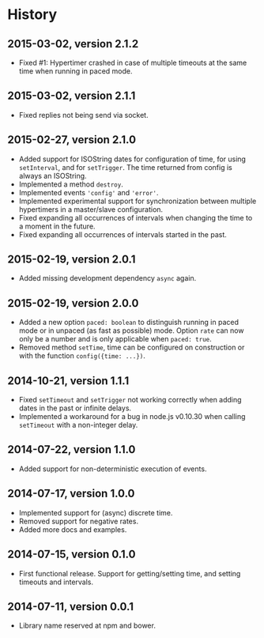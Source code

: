 # History


## 2015-03-02, version 2.1.2

- Fixed #1: Hypertimer crashed in case of multiple timeouts at the same time
  when running in paced mode.


## 2015-03-02, version 2.1.1

- Fixed replies not being send via socket.


## 2015-02-27, version 2.1.0

- Added support for ISOString dates for configuration of time, for using
  `setInterval`, and for `setTrigger`. The time returned from config is always
  an ISOString.
- Implemented a method `destroy`.
- Implemented events `'config'` and `'error'`.
- Implemented experimental support for synchronization between multiple
  hypertimers in a master/slave configuration.
- Fixed expanding all occurrences of intervals when changing the time
  to a moment in the future.
- Fixed expanding all occurrences of intervals started in the past.


## 2015-02-19, version 2.0.1

- Added missing development dependency `async` again.


## 2015-02-19, version 2.0.0

- Added a new option `paced: boolean` to distinguish running in paced mode
  or in unpaced (as fast as possible) mode. Option `rate` can now only be
  a number and is only applicable when `paced: true`.
- Removed method `setTime`, time can be configured on construction or with
  the function `config({time: ...})`.


## 2014-10-21, version 1.1.1

- Fixed `setTimeout` and `setTrigger` not working correctly when adding
  dates in the past or infinite delays. 
- Implemented a workaround for a bug in node.js v0.10.30 when calling `setTimeout`
  with a non-integer delay.


## 2014-07-22, version 1.1.0

- Added support for non-deterministic execution of events.


## 2014-07-17, version 1.0.0

- Implemented support for (async) discrete time.
- Removed support for negative rates.
- Added more docs and examples.


## 2014-07-15, version 0.1.0

- First functional release. Support for getting/setting time, and setting
  timeouts and intervals.


## 2014-07-11, version 0.0.1

- Library name reserved at npm and bower.
